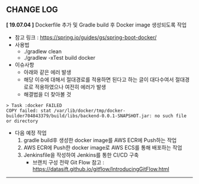 ## CHANGE LOG

<b>[ 19.07.04 ]</b> Dockerfile 추가 및 Gradle build 후 Docker image 생성되도록 작업
- 참고 링크 : <https://spring.io/guides/gs/spring-boot-docker/>
- 사용법
    - ./gradlew clean
    - ./gradlew -xTest build docker
- 이슈사항 
    - 아래와 같은 에러 발생
    - 해당 이슈에 대해서 절대경로를 적용하면 된다고 하는 글이 대다수여서 절대경로로 적용하였으나 여전히 에러가 발생
    - 해결법을 더 찾아볼 것 
```
> Task :docker FAILED
COPY failed: stat /var/lib/docker/tmp/docker-builder704843379/build/libs/backend-0.0.1-SNAPSHOT.jar: no such file or directory
```
- 다음 예정 작업
    1. gradle build후 생성한 docker image를 AWS ECR에 Push하는 작업
    2. AWS ECR에 Push한 docker image로 AWS ECS를 통해 배포하는 작업
    3. Jenkinsfile을 작성하여 Jenkins를 통한 CI/CD 구축
        - 브랜치 구성 전략 Git Flow 참고 : https://datasift.github.io/gitflow/IntroducingGitFlow.html

---
